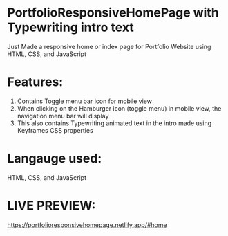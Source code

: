 # PortfolioResponsiveHomePage with Typewriting intro text

Just Made a responsive home or index page for Portfolio Website using HTML, CSS, and JavaScript

# Features:
1. Contains Toggle menu bar icon for mobile view
2. When clicking on the Hamburger icon (toggle  menu) in mobile view, the navigation menu bar will display
3. This also contains Typewriting animated text in the intro made using Keyframes CSS properties

# Langauge used:
HTML, CSS, and JavaScript

#  LIVE PREVIEW:
https://portfolioresponsivehomepage.netlify.app/#home
